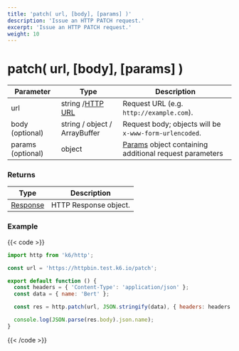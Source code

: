 ```yaml
---
title: 'patch( url, [body], [params] )'
description: 'Issue an HTTP PATCH request.'
excerpt: 'Issue an HTTP PATCH request.'
weight: 10
---
```


# patch( url, [body], [params] )

| Parameter         | Type                                                                                            | Description                                                                                                                      |
| ----------------- | ----------------------------------------------------------------------------------------------- | -------------------------------------------------------------------------------------------------------------------------------- |
| url               | string /[HTTP URL](https://grafana.com/docs/k6/<K6_VERSION>/javascript-api/k6-http/url#returns) | Request URL (e.g. `http://example.com`).                                                                                         |
| body (optional)   | string / object / ArrayBuffer                                                                   | Request body; objects will be `x-www-form-urlencoded`.                                                                           |
| params (optional) | object                                                                                          | [Params](https://grafana.com/docs/k6/<K6_VERSION>/javascript-api/k6-http/params) object containing additional request parameters |

### Returns

| Type                                                                                 | Description           |
| ------------------------------------------------------------------------------------ | --------------------- |
| [Response](https://grafana.com/docs/k6/<K6_VERSION>/javascript-api/k6-http/response) | HTTP Response object. |

### Example

{{< code >}}

```javascript
import http from 'k6/http';

const url = 'https://httpbin.test.k6.io/patch';

export default function () {
  const headers = { 'Content-Type': 'application/json' };
  const data = { name: 'Bert' };

  const res = http.patch(url, JSON.stringify(data), { headers: headers });

  console.log(JSON.parse(res.body).json.name);
}
```

{{< /code >}}
